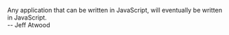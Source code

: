 Any application that can be written in JavaScript, will eventually be written in JavaScript.  
-- Jeff Atwood
